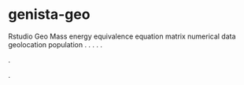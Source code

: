 # genista-geo
Rstudio Geo Mass energy equivalence equation matrix numerical data geolocation population
.
.
.
.
.




.




.
